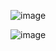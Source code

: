 ![image](https://github.com/user-attachments/assets/d656d444-0441-4420-a143-18380bf63f0b)

![image](https://github.com/user-attachments/assets/3549ac15-149f-43fe-ad9f-693f70402394)
